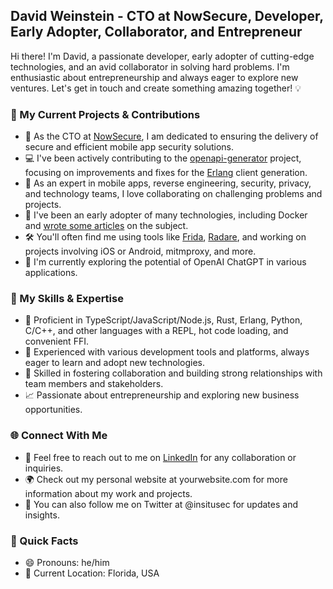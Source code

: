 ## David Weinstein - CTO at NowSecure, Developer, Early Adopter, Collaborator, and Entrepreneur

Hi there! I'm David, a passionate developer, early adopter of cutting-edge technologies, and an avid collaborator in solving hard problems. I'm enthusiastic about entrepreneurship and always eager to explore new ventures. Let's get in touch and create something amazing together! 💡

### 🔧 My Current Projects & Contributions
* 🚀 As the CTO at [NowSecure](https://www.nowsecure.com/), I am dedicated to ensuring the delivery of secure and efficient mobile app security solutions.
* 💻 I've been actively contributing to the [openapi-generator](https://github.com/OpenAPITools/openapi-generator) project, focusing on improvements and fixes for the [Erlang](https://www.erlang.org/) client generation.
* 📱 As an expert in mobile apps, reverse engineering, security, privacy, and technology teams, I love collaborating on challenging problems and projects.
* 🐳 I've been an early adopter of many technologies, including Docker and [wrote some articles](http://bitjudo.com/blog/2014/03/13/building-efficient-dockerfiles-node-dot-js/) on the subject.
* 🛠️ You'll often find me using tools like [Frida](https://github.com/frida/frida), [Radare](https://github.com/radareorg/radare2), and working on projects involving iOS or Android, mitmproxy, and more.
* 🧠 I'm currently exploring the potential of OpenAI ChatGPT in various applications.

### 🌟 My Skills & Expertise

* 🚀 Proficient in TypeScript/JavaScript/Node.js, Rust, Erlang, Python, C/C++, and other languages with a REPL, hot code loading, and convenient FFI.
* 🤖 Experienced with various development tools and platforms, always eager to learn and adopt new technologies.
* 🌉 Skilled in fostering collaboration and building strong relationships with team members and stakeholders.
* 📈 Passionate about entrepreneurship and exploring new business opportunities.

### 🌐 Connect With Me
* 📧 Feel free to reach out to me on [LinkedIn](http://linkedin.com/in/dweinst) for any collaboration or inquiries.
* 🌍 Check out my personal website at yourwebsite.com for more information about my work and projects.
* 🌟 You can also follow me on Twitter at @insitusec for updates and insights.

### 🎯 Quick Facts
* 😄 Pronouns: he/him
* 📍 Current Location: Florida, USA
